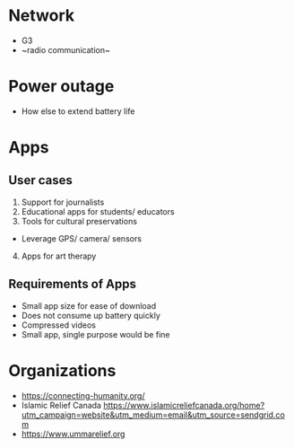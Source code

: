 
# Network

- G3 
- ~radio communication~

# Power outage

- How else to extend battery life

# Apps

## User cases 

1. Support for journalists
2. Educational apps for students/ educators
3. Tools for cultural preservations 
  - Leverage GPS/ camera/ sensors   
4. Apps for art therapy 

## Requirements of Apps

- Small app size for ease of download
- Does not consume up battery quickly
- Compressed videos
- Small app, single purpose would be fine

# Organizations 

- https://connecting-humanity.org/
- Islamic Relief Canada https://www.islamicreliefcanada.org/home?utm_campaign=website&utm_medium=email&utm_source=sendgrid.com
- https://www.ummarelief.org
